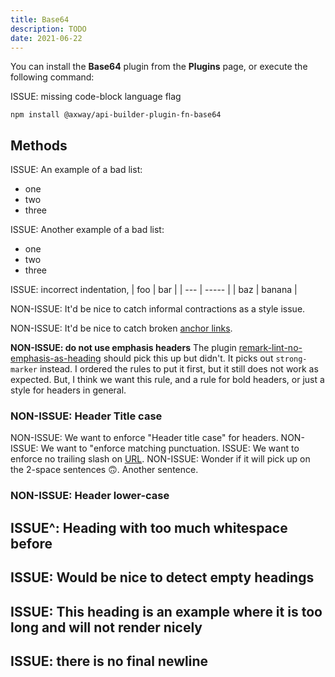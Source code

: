 ```yaml
---
title: Base64
description: TODO
date: 2021-06-22
---
```


You can install the **Base64** plugin from the **Plugins** page, or execute the following command:

ISSUE: missing code-block language flag
```
npm install @axway/api-builder-plugin-fn-base64
```

## Methods
ISSUE: An example of a bad list:
* one
* two
* three

ISSUE: Another example of a bad list:
- one
- two
- three

ISSUE: incorrect indentation,
 | foo | bar |
 | --- | ----- |
 | baz | banana |

NON-ISSUE: It'd be nice to catch informal contractions as a style issue.

NON-ISSUE: It'd be nice to catch broken [anchor links](#methodz).

__NON-ISSUE: do not use emphasis headers__
The plugin [remark-lint-no-emphasis-as-heading](https://www.npmjs.com/package/remark-lint-no-emphasis-as-heading) should pick this up but didn't. It picks out `strong-marker` instead. I ordered the rules to put it first, but it still does not work as expected. But, I think we want this rule, and a rule for bold headers, or just a style for headers in general.

### NON-ISSUE: Header Title case
NON-ISSUE: We want to enforce "Header title case" for headers.
NON-ISSUE: We want to "enforce matching punctuation.
ISSUE: We want to enforce no trailing slash on [URL](https://www.npmjs.com/).
NON-ISSUE: Wonder if it will pick up on the 2-space sentences :upside_down_face:.  Another sentence.

### NON-ISSUE: Header lower-case


## ISSUE^: Heading with too much whitespace before

## ISSUE: Would be nice to detect empty headings

## ISSUE: This heading is an example where it is too long and will not render nicely

## ISSUE: there is no final newline